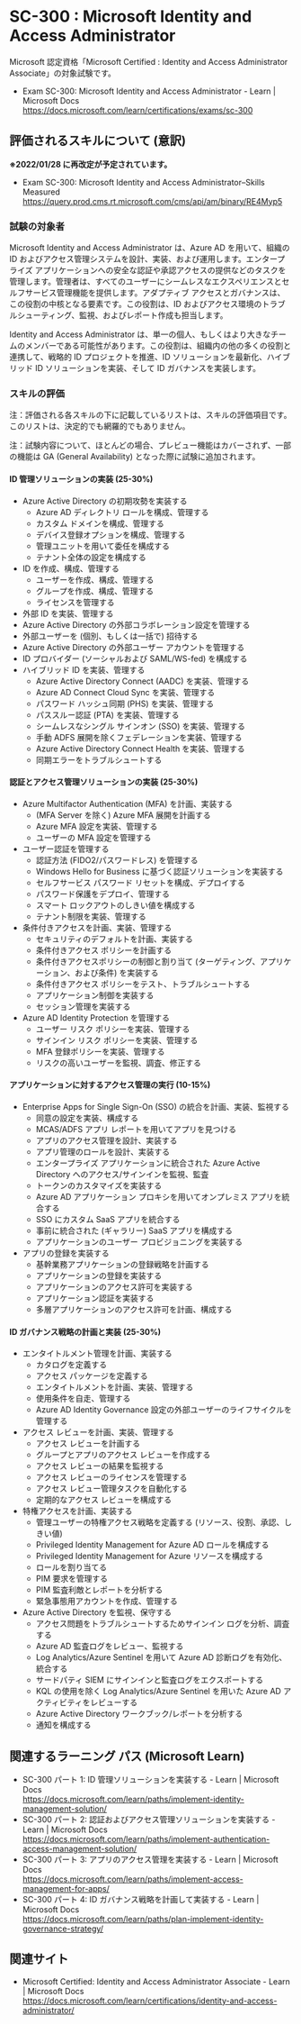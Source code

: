 # SC-300 : Microsoft Identity and Access Administrator
Microsoft 認定資格「Microsoft Certified : Identity and Access Administrator Associate」の対象試験です。

- Exam SC-300: Microsoft Identity and Access Administrator - Learn | Microsoft Docs  
https://docs.microsoft.com/learn/certifications/exams/sc-300

## 評価されるスキルについて (意訳)
**※2022/01/28 に再改定が予定されています。**
- Exam SC-300: Microsoft Identity and Access Administrator–Skills Measured  
https://query.prod.cms.rt.microsoft.com/cms/api/am/binary/RE4Myp5

### 試験の対象者
Microsoft Identity and Access Administrator は、Azure AD を用いて、組織の ID およびアクセス管理システムを設計、実装、および運用します。エンタープライズ アプリケーションへの安全な認証や承認アクセスの提供などのタスクを管理します。管理者は、すべてのユーザーにシームレスなエクスペリエンスとセルフサービス管理機能を提供します。アダプティブ アクセスとガバナンスは、この役割の中核となる要素です。この役割は、ID およびアクセス環境のトラブルシューティング、監視、およびレポート作成も担当します。

Identity and Access Administrator は、単一の個人、もしくはより大きなチームのメンバーである可能性があります。この役割は、組織内の他の多くの役割と連携して、戦略的 ID プロジェクトを推進、ID ソリューションを最新化、ハイブリッド ID ソリューションを実装、そして ID ガバナンスを実装します。

### スキルの評価
注：評価される各スキルの下に記載しているリストは、スキルの評価項目です。このリストは、決定的でも網羅的でもありません。

注：試験内容について、ほとんどの場合、プレビュー機能はカバーされず、一部の機能は GA (General Availability) となった際に試験に追加されます。

#### ID 管理ソリューションの実装 (25-30%)
- Azure Active Directory の初期攻勢を実装する
  - Azure AD ディレクトリ ロールを構成、管理する
  - カスタム ドメインを構成、管理する
  - デバイス登録オプションを構成、管理する
  - 管理ユニットを用いて委任を構成する
  - テナント全体の設定を構成する
- ID を作成、構成、管理する
  - ユーザーを作成、構成、管理する
  - グループを作成、構成、管理する
  - ライセンスを管理する
-  外部 ID を実装、管理する
  - Azure Active Directory の外部コラボレーション設定を管理する
  - 外部ユーザーを (個別、もしくは一括で) 招待する
  - Azure Active Directory の外部ユーザー アカウントを管理する
  - ID プロバイダー (ソーシャルおよび SAML/WS-fed) を構成する
- ハイブリッド ID を実装、管理する
  - Azure Active Directory Connect (AADC) を実装、管理する
  - Azure AD Connect Cloud Sync を実装、管理する
  - パスワード ハッシュ同期 (PHS) を実装、管理する
  - パススルー認証 (PTA) を実装、管理する
  - シームレスなシングル サインオン (SSO) を実装、管理する
  - 手動 ADFS 展開を除くフェデレーションを実装、管理する
  - Azure Active Directory Connect Health を実装、管理する
  - 同期エラーをトラブルシュートする
#### 認証とアクセス管理ソリューションの実装 (25-30%)
- Azure Multifactor Authentication (MFA) を計画、実装する
  - (MFA Server を除く) Azure MFA 展開を計画する 
  - Azure MFA 設定を実装、管理する
  - ユーザーの MFA 設定を管理する
- ユーザー認証を管理する
  - 認証方法 (FIDO2/パスワードレス) を管理する
  - Windows Hello for Business に基づく認証ソリューションを実装する
  - セルフサービス パスワード リセットを構成、デプロイする
  - パスワード保護をデプロイ、管理する
  - スマート ロックアウトのしきい値を構成する
  - テナント制限を実装、管理する
- 条件付きアクセスを計画、実装、管理する
  - セキュリティのデフォルトを計画、実装する
  - 条件付きアクセス ポリシーを計画する
  - 条件付きアクセスポリシーの制御と割り当て (ターゲティング、アプリケーション、および条件) を実装する
  - 条件付きアクセス ポリシーをテスト、トラブルシュートする
  - アプリケーション制御を実装する
  - セッション管理を実装する
- Azure AD Identity Protection を管理する
  - ユーザー リスク ポリシーを実装、管理する
  - サインイン リスク ポリシーを実装、管理する
  - MFA 登録ポリシーを実装、管理する
  - リスクの高いユーザーを監視、調査、修正する
#### アプリケーションに対するアクセス管理の実行 (10-15%)
- Enterprise Apps for Single Sign-On (SSO) の統合を計画、実装、監視する
  - 同意の設定を実装、構成する
  - MCAS/ADFS アプリ レポートを用いてアプリを見つける
  - アプリのアクセス管理を設計、実装する
  - アプリ管理のロールを設計、実装する
  - エンタープライズ アプリケーションに統合された Azure Active Directory へのアクセス/サインインを監視、監査
  - トークンのカスタマイズを実装する
  - Azure AD アプリケーション プロキシを用いてオンプレミス アプリを統合する
  - SSO にカスタム SaaS アプリを統合する
  - 事前に統合された (ギャラリー) SaaS アプリを構成する
  - アプリケーションのユーザー プロビジョニングを実装する
- アプリの登録を実装する
  - 基幹業務アプリケーションの登録戦略を計画する
  - アプリケーションの登録を実装する
  - アプリケーションのアクセス許可を実装する
  - アプリケーション認証を実装する
  - 多層アプリケーションのアクセス許可を計画、構成する
#### ID ガバナンス戦略の計画と実装 (25-30%)
- エンタイトルメント管理を計画、実装する
  - カタログを定義する
  - アクセス パッケージを定義する
  - エンタイトルメントを計画、実装、管理する
  - 使用条件を自走、管理する
  - Azure AD Identity Governance 設定の外部ユーザーのライフサイクルを管理する
- アクセス レビューを計画、実装、管理する
  - アクセス レビューを計画する
  - グループとアプリのアクセス レビューを作成する
  - アクセス レビューの結果を監視する
  - アクセス レビューのライセンスを管理する
  - アクセス レビュー管理タスクを自動化する
  - 定期的なアクセス レビューを構成する
- 特権アクセスを計画、実装する
  - 管理ユーザーの特権アクセス戦略を定義する (リソース、役割、承認、しきい値)
  - Privileged Identity Management for Azure AD ロールを構成する
  - Privileged Identity Management for Azure リソースを構成する
  - ロールを割り当てる
  - PIM 要求を管理する
  - PIM 監査利敵とレポートを分析する
  - 緊急事態用アカウントを作成、管理する
- Azure Active Directory を監視、保守する
  - アクセス問題をトラブルシュートするためサインイン ログを分析、調査する
  - Azure AD 監査ログをレビュー、監視する
  - Log Analytics/Azure Sentinel を用いて Azure AD 診断ログを有効化、統合する
  - サードパティ SIEM にサインインと監査ログをエクスポートする
  - KQL の使用を除く Log Analytics/Azure Sentinel を用いた Azure AD アクティビティをレビューする
  - Azure Active Directory ワークブック/レポートを分析する
  - 通知を構成する

## 関連するラーニング パス (Microsoft Learn)
- SC-300 パート 1: ID 管理ソリューションを実装する - Learn | Microsoft Docs  
https://docs.microsoft.com/learn/paths/implement-identity-management-solution/
- SC-300 パート 2: 認証およびアクセス管理ソリューションを実装する - Learn | Microsoft Docs  
https://docs.microsoft.com/learn/paths/implement-authentication-access-management-solution/
- SC-300 パート 3: アプリのアクセス管理を実装する - Learn | Microsoft Docs  
https://docs.microsoft.com/learn/paths/implement-access-management-for-apps/
- SC-300 パート 4: ID ガバナンス戦略を計画して実装する - Learn | Microsoft Docs  
https://docs.microsoft.com/learn/paths/plan-implement-identity-governance-strategy/

## 関連サイト
- Microsoft Certified: Identity and Access Administrator Associate - Learn | Microsoft Docs  
https://docs.microsoft.com/learn/certifications/identity-and-access-administrator/
